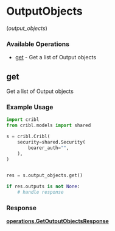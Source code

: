 # OutputObjects
(*output_objects*)

### Available Operations

* [get](#get) - Get a list of Output objects

## get

Get a list of Output objects

### Example Usage

```python
import cribl
from cribl.models import shared

s = cribl.Cribl(
    security=shared.Security(
        bearer_auth="",
    ),
)


res = s.output_objects.get()

if res.outputs is not None:
    # handle response
```


### Response

**[operations.GetOutputObjectsResponse](../../models/operations/getoutputobjectsresponse.md)**


